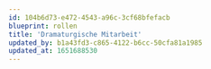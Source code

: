 ```yaml
---
id: 104b6d73-e472-4543-a96c-3cf68bfefacb
blueprint: rollen
title: 'Dramaturgische Mitarbeit'
updated_by: b1a43fd3-c865-4122-b6cc-50cfa81a1985
updated_at: 1651688530
---
```


